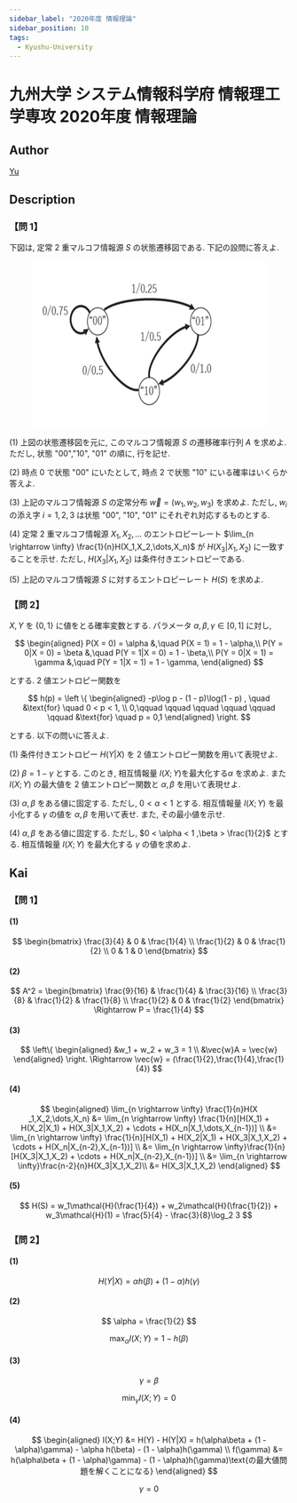 ```yaml
---
sidebar_label: "2020年度 情報理論"
sidebar_position: 10
tags:
  - Kyushu-University
---
```

# 九州大学 システム情報科学府 情報理工学専攻 2020年度 情報理論

## **Author**
[Yu](https://blog.loveyou.moe/KU/%E4%B9%9D%E5%A4%A7%E6%83%85%E5%A0%B1%E7%90%86%E5%B7%A5%E5%AD%A6%E9%81%8E%E5%8E%BB%E5%95%8F%E3%81%AE%E8%A7%A3%E7%AD%94/)

## **Description**
### 【問 1】
下図は, 定常 $2$ 重マルコフ情報源 $S$ の状態遷移図である. 下記の設問に答えよ. 

<figure style="text-align:center;">
  <img src="https://raw.githubusercontent.com/Myyura/the_kai_project_assets/main/kakomonn/kyushu_university/ISEE/ist_2020_information_theory_p1.png" width="500" height="300" alt=""/>
</figure>

(1) 上図の状態遷移図を元に, このマルコフ情報源 $S$ の遷移確率行列 $A$ を求めよ. ただし, 状態 "$00$","$10$", "$01$" の順に, 行を記せ. 

(2) 時点 $0$ で状態 "00" にいたとして, 時点 $2$ で状態 "10" にいる確率はいくらか答えよ. 

(3) 上記のマルコフ情報源 $S$ の定常分布 $\vec{w} = (w_1,w_2,w_3)$ を求めよ. ただし, $w_i$ の添え字 $i = 1,2,3$ は状態 "$00$", "$10$", "$01$" にそれぞれ対応するものとする. 

(4) 定常 $2$ 重マルコフ情報源 $X_1,X_2,\dots$ のエントロピーレート $\lim_{n \rightarrow \infty} \frac{1}{n}H(X_1,X_2,\dots,X_n)$ が $H(X_3|X_1,X_2)$ に一致することを示せ. ただし, $H(X_3|X_1,X_2)$ は条件付きエントロピーである. 

(5) 上記のマルコフ情報源 $S$ に対するエントロピーレート $H(S)$ を求めよ. 

### 【問 2】
$X,Y$ を $\{0,1\}$ に値をとる確率変数とする. パラメータ $\alpha,\beta,\gamma \in [0,1]$ に対し, 

$$
\begin{aligned}
P(X = 0) = \alpha &,\quad P(X = 1) = 1 - \alpha,\\
P(Y = 0|X = 0) = \beta &,\quad P(Y = 1|X = 0) = 1 - \beta,\\
P(Y = 0|X = 1) = \gamma &,\quad P(Y = 1|X = 1) = 1 - \gamma,
\end{aligned}
$$

とする. $2$ 値エントロピー関数を

$$
h(p) =
\left \{
\begin{aligned}
-p\log p - (1 - p)\log(1 - p) , \quad &\text{for} \quad 0 < p < 1, \\
0,\qquad \qquad \qquad \qquad \qquad \qquad &\text{for} \quad p = 0,1
\end{aligned}
\right.
$$

とする. 以下の問いに答えよ. 

(1) 条件付きエントロピー $H(Y|X)$ を $2$ 値エントロピー関数を用いて表現せよ. 

(2) $\beta = 1 - \gamma$ とする. このとき, 相互情報量 $I(X;Y)$を最大化する$\alpha$ を求めよ. また $I(X;Y)$ の最大値を $2$ 値エントロピー関数と $\alpha,\beta$ を用いて表現せよ. 

(3) $\alpha,\beta$ をある値に固定する. ただし, $0 < \alpha < 1$ とする. 相互情報量 $I(X;Y)$ を最小化する $\gamma$ の値を $\alpha,\beta$ を用いて表せ. また, その最小値を示せ. 

(4) $\alpha,\beta$ をある値に固定する. ただし, $0 < \alpha < 1 ,\beta > \frac{1}{2}$ とする. 相互情報量 $I(X;Y)$ を最大化する $\gamma$ の値を求めよ. 

## **Kai**
### 【問 1】
#### (1)

$$
\begin{bmatrix}
\frac{3}{4} & 0 & \frac{1}{4} \\
\frac{1}{2} & 0 & \frac{1}{2} \\
0 & 1 & 0
\end{bmatrix}
$$

#### (2)

$$
A^2 = 
\begin{bmatrix}
\frac{9}{16} & \frac{1}{4} & \frac{3}{16} \\
\frac{3}{8} & \frac{1}{2} & \frac{1}{8} \\
\frac{1}{2} & 0 & \frac{1}{2}
\end{bmatrix}
\Rightarrow P = \frac{1}{4}
$$

#### (3)

$$
\left\{
\begin{aligned}
&w_1 + w_2 + w_3 = 1 \\
&\vec{w}A = \vec{w}
\end{aligned}
\right. \Rightarrow \vec{w} = (\frac{1}{2},\frac{1}{4},\frac{1}{4})
$$

#### (4)

$$
\begin{aligned}
\lim_{n \rightarrow \infty} \frac{1}{n}H(X
_1,X_2,\dots,X_n) &= \lim_{n \rightarrow \infty} \frac{1}{n}[H(X_1) + H(X_2|X_1) + H(X_3|X_1,X_2) + \cdots + H(X_n|X_1,\dots,X_{n-1})] \\
&= \lim_{n \rightarrow \infty} \frac{1}{n}[H(X_1) + H(X_2|X_1) + H(X_3|X_1,X_2) + \cdots + H(X_n|X_{n-2},X_{n-1})] \\
&= \lim_{n \rightarrow \infty}\frac{1}{n}[H(X_3|X_1,X_2) + \cdots + H(X_n|X_{n-2},X_{n-1})] \\
&= \lim_{n \rightarrow \infty}\frac{n-2}{n}H(X_3|X_1,X_2)\\
&= H(X_3|X_1,X_2)
\end{aligned}
$$

#### (5)

$$
H(S) = w_1\mathcal{H}(\frac{1}{4}) + w_2\mathcal{H}(\frac{1}{2}) + w_3\mathcal{H}(1) = \frac{5}{4} - \frac{3}{8}\log_2 3
$$

### 【問 2】
#### (1)

$$
H(Y|X) = \alpha h(\beta) + (1 - \alpha)h(\gamma)
$$

#### (2)

$$
\alpha = \frac{1}{2}
$$

$$
\max_{\alpha}I(X;Y) = 1 - h(\beta)
$$

#### (3)

$$
\gamma = \beta
$$

$$
\min_{\gamma}I(X;Y) = 0
$$

#### (4)

$$
\begin{aligned}
I(X;Y) &= H(Y) - H(Y|X) = h(\alpha\beta + (1 - \alpha)\gamma) - \alpha h(\beta) - (1 - \alpha)h(\gamma) \\
f(\gamma) &= h(\alpha\beta + (1 - \alpha)\gamma) - (1 - \alpha)h(\gamma)\text{の最大値問題を解くことになる}
\end{aligned}
$$

$$
\gamma = 0
$$